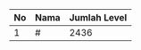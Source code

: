 | No | Nama            | Jumlah Level |
|----|-----------------|--------------|
| 1  | #    |    2436        |
